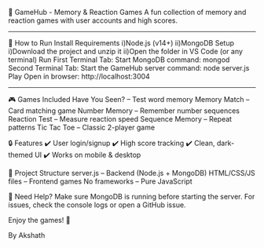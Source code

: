 🚀 GameHub - Memory & Reaction Games
A fun collection of memory and reaction games with user accounts and high scores.

----------------------------------------------------------
🚀 How to Run
Install Requirements
    i)Node.js (v14+)
    ii)MongoDB
Setup
    i)Download the project and unzip it
    ii)Open the folder in VS Code (or any terminal)
Run
    First Terminal Tab: Start MongoDB
    command: mongod
    Second Terminal Tab: Start the GameHub server
    command: node server.js
Play
    Open in browser:
    http://localhost:3004

----------------------------------------------------------
🎮 Games Included
Have You Seen? – Test word memory
Memory Match – Card matching game
Number Memory – Remember number sequences
Reaction Test – Measure reaction speed
Sequence Memory – Repeat patterns
Tic Tac Toe – Classic 2-player game

🔒 Features
✔️ User login/signup
✔️ High score tracking
✔️ Clean, dark-themed UI
✔️ Works on mobile & desktop

📂 Project Structure
server.js – Backend (Node.js + MongoDB)
HTML/CSS/JS files – Frontend games
No frameworks – Pure JavaScript

🔧 Need Help?
Make sure MongoDB is running before starting the server.
For issues, check the console logs or open a GitHub issue.

Enjoy the games! 🎉

By Akshath
